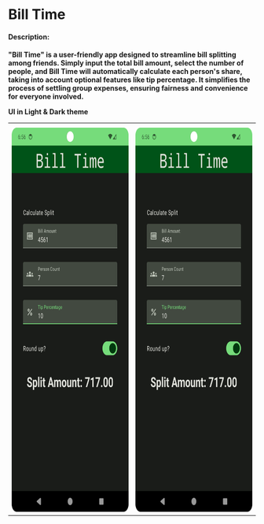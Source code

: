 <h1>Bill Time</h1>
<h4>Description:<h4>
<p>
"Bill Time" is a user-friendly app designed to streamline bill splitting among friends. Simply input the total bill amount, select the number of people, and Bill Time will automatically calculate each person's share, taking into account optional features like tip percentage. It simplifies the process of settling group expenses, ensuring fairness and convenience for everyone involved.
</p>
<p>UI in Light & Dark theme</p>
<table border="0">
    <th> </th>
    <th> </th>
    <tr>
      <td><img src="https://github.com/Rinzler8x/Bill-Time/blob/master/README%20Props/dark_theme.png" alt="dark theme" width="360" height="780"></td>
      <td><img src="https://github.com/Rinzler8x/Bill-Time/blob/master/README%20Props/dark_theme.png" alt="dark theme" width="360" height="780"></td>
    </tr>
</table>

